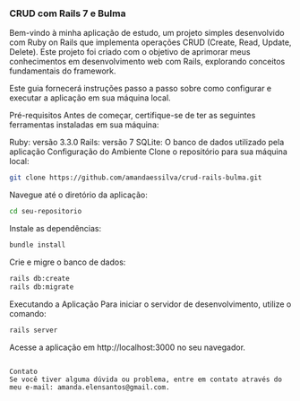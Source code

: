 ### CRUD com Rails 7 e Bulma

Bem-vindo à minha aplicação de estudo, um projeto simples desenvolvido com Ruby on Rails que implementa operações CRUD (Create, Read, Update, Delete). Este projeto foi criado com o objetivo de aprimorar meus conhecimentos em desenvolvimento web com Rails, explorando conceitos fundamentais do framework.

Este guia fornecerá instruções passo a passo sobre como configurar e executar a aplicação em sua máquina local.

Pré-requisitos
Antes de começar, certifique-se de ter as seguintes ferramentas instaladas em sua máquina:

Ruby: versão 3.3.0
Rails: versão 7
SQLite: O banco de dados utilizado pela aplicação
Configuração do Ambiente
Clone o repositório para sua máquina local:


```bash
git clone https://github.com/amandaessilva/crud-rails-bulma.git
```

Navegue até o diretório da aplicação:

```bash
cd seu-repositorio
```

Instale as dependências:

```bash
bundle install
```

Crie e migre o banco de dados:

```bash
rails db:create
rails db:migrate
```

Executando a Aplicação
Para iniciar o servidor de desenvolvimento, utilize o comando:

```bash
rails server
```

Acesse a aplicação em http://localhost:3000 no seu navegador.

```

Contato
Se você tiver alguma dúvida ou problema, entre em contato através do meu e-mail: amanda.elensantos@gmail.com.
